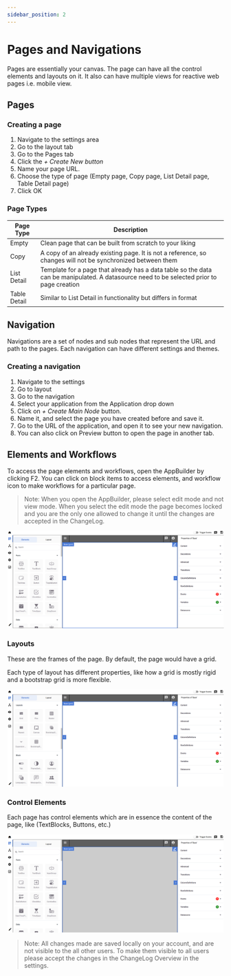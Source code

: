 ```yaml
---
sidebar_position: 2
---
```


# Pages and Navigations

Pages are essentially your canvas. The page can have all the control elements and layouts on it. It also can have multiple views for reactive web pages i.e. mobile view.

## Pages

### Creating a page

1. Navigate to the settings area
2. Go to the layout tab
3. Go to the Pages tab
4. Click the *+ Create New button* 
5. Name your page URL.
6. Choose the type of page (Empty page, Copy page, List Detail page, Table Detail page)
7. Click OK



### Page Types

| Page Type    | Description                                                                                                                               |
| ------------ | ----------------------------------------------------------------------------------------------------------------------------------------- |
| Empty        | Clean page that can be built from scratch to your liking                                                                                  |
| Copy         | A copy of an already existing page. It is not a reference, so changes will not be synchronized between them                               |
| List Detail  | Template for a page that already has a data table so the data can be manipulated. A datasource need to be selected prior to page creation |
| Table Detail | Similar to List Detail in functionality but differs in format                                                                             |

## Navigation

Navigations are a set of nodes and sub nodes that represent the URL and path to the pages. Each navigation can have different settings and themes.

### Creating a navigation

1. Navigate to the settings
2. Go to layout 
3. Go to the navigation 
4. Select your application from the Application drop down 
5. Click on *+ Create Main Node* button. 
6. Name it, and select the page you have created before and save it.
7. Go to the URL of the application, and open it to see your new navigation.
8. You can also click on Preview button to open the page in another tab.

## Elements and Workflows

To access the page elements and workflows, open the AppBuilder by clicking F2. You can click on block items to access elements, and workflow icon to make workflows for a particular page.

> Note: When you open the AppBuilder, please select edit mode and not view mode. When you select the edit mode the page becomes locked and you are the only one allowed to change it until the changes are accepted in the ChangeLog.

<center>

![Elements and Workflows](../../static/img/Page.png)

</center>

### Layouts

These are the frames of the page. By default, the page would have a grid.

Each type of layout has different properties, like how a grid is mostly rigid and a bootstrap grid is more flexible. 

<center>

![Layouts](../../static/img/Layouts.png)

</center>

### Control Elements

Each page has control elements which are in essence the content of the page, like (TextBlocks, Buttons, etc.)

<center>

![Control Elements](../../static/img/Controls.png)

</center>

> Note: All changes made are saved locally on your account, and are not visible to the all other users. To make them visible to all users please accept the changes in the ChangeLog Overview in the settings.
